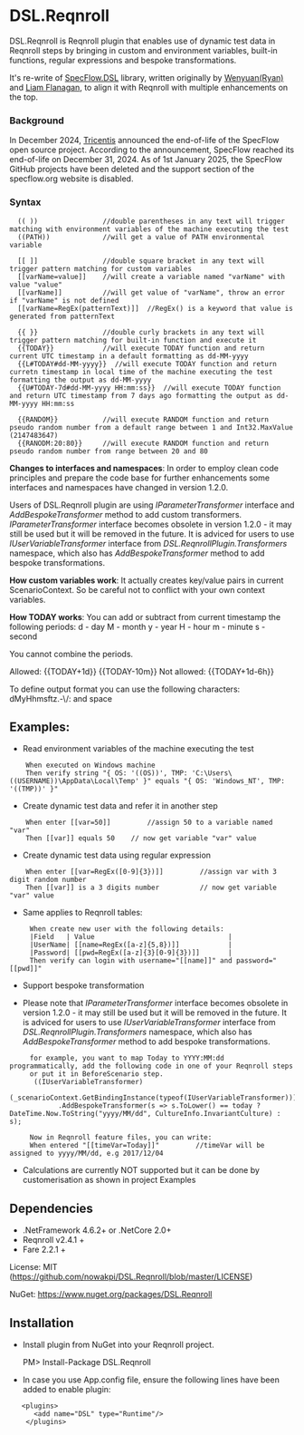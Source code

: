 # DSL.Reqnroll

DSL.Reqnroll is Reqnroll plugin that enables use of dynamic test data in Reqnroll steps by bringing in custom and environment variables, built-in functions, regular expressions and bespoke transformations.

It's re-write of [SpecFlow.DSL](https://github.com/wenyuansong/Specflow.DSL) library, written originally by [Wenyuan(Ryan)](https://github.com/wenyuansong) and [Liam Flanagan](https://github.com/JovialJerboa), to align it with Reqnroll with multiple enhancements on the top.

### Background
In December 2024, [Tricentis](https://support-hub.tricentis.com/open?number=NEW0001432&id=post) announced the end-of-life of the SpecFlow open source project. According to the announcement, SpecFlow reached its end-of-life on December 31, 2024. As of 1st January 2025, the SpecFlow GitHub projects have been deleted and the support section of the specflow.org website is disabled.

### Syntax
```
  (( ))                //double parentheses in any text will trigger matching with environment variables of the machine executing the test
  ((PATH))             //will get a value of PATH environmental variable

  [[ ]]                //double square bracket in any text will trigger pattern matching for custom variables 
  [[varName=value]]    //will create a variable named "varName" with value "value" 
  [[varName]]          //will get value of "varName", throw an error if "varName" is not defined
  [[varName=RegEx(patternText)]]  //RegEx() is a keyword that value is generated from patternText

  {{ }}                //double curly brackets in any text will trigger pattern matching for built-in function and execute it
  {{TODAY}}            //will execute TODAY function and return current UTC timestamp in a default formatting as dd-MM-yyyy
  {{L#TODAY#dd-MM-yyyy}}  //will execute TODAY function and return curretn timestamp in local time of the machine executing the test formatting the output as dd-MM-yyyy
  {{U#TODAY-7d#dd-MM-yyyy HH:mm:ss}}  //will execute TODAY function and return UTC timestamp from 7 days ago formatting the output as dd-MM-yyyy HH:mm:ss

  {{RANDOM}}           //will execute RANDOM function and return pseudo random number from a default range between 1 and Int32.MaxValue (2147483647)
  {{RANODM:20:80}}     //will execute RANDOM function and return pseudo random number from range between 20 and 80
``` 
**Changes to interfaces and namespaces**:
   In order to employ clean code principles and prepare the code base for further enhancements some interfaces and namespaces have changed in version 1.2.0. 
   
   Users of DSL.Reqnroll plugin are using _IParameterTransformer_ interface and _AddBespokeTransformer_ method to add custom transformers. _IParameterTransformer_ interface becomes obsolete in version 1.2.0 - it may still be used but it will be removed in the future. It is adviced for users to use _IUserVariableTransformer_ interface from _DSL.ReqnrollPlugin.Transformers_ namespace, which also has _AddBespokeTransformer_ method to add bespoke transformations.

**How custom variables work**:
   It actually creates key/value pairs in current ScenarioContext. So be careful not to conflict with your own context variables. 

**How TODAY works**:
   You can add or subtract from current timestamp the following periods:
   d - day
   M - month
   y - year
   H - hour
   m - minute
   s - second
   
   You cannot combine the periods.
   
   Allowed: {{TODAY+1d}}  {{TODAY-10m}}
   Not allowed:  {{TODAY+1d-6h}}

   To define output format you can use the following characters:  dMyHhmsftz.-\\/: and space

## Examples: 

  - Read environment variables of the machine executing the test
```
	When executed on Windows machine
	Then verify string "{ OS: '((OS))', TMP: 'C:\Users\((USERNAME))\AppData\Local\Temp' }" equals "{ OS: 'Windows_NT', TMP: '((TMP))' }"
```	
 - Create dynamic test data and refer it in another step
```
	When enter [[var=50]]         //assign 50 to a variable named "var"
	Then [[var]] equals 50    // now get variable "var" value
```	
 - Create dynamic test data using regular expression
```
 	When enter [[var=RegEx([0-9]{3})]]         //assign var with 3 digit random number
	Then [[var]] is a 3 digits number          // now get variable "var" value
```
 - Same applies to Reqnroll tables:
```
     When create new user with the following details:
     |Field   | Value                                 |
     |UserName| [[name=RegEx([a-z]{5,8})]]            |	        
     |Password| [[pwd=RegEx([a-z]{3}[0-9]{3})]]       |
     Then verify can login with username="[[name]]" and password="[[pwd]]"
```   

 - Support bespoke transformation

 - Please note that _IParameterTransformer_ interface becomes obsolete in version 1.2.0 - it may still be used but it will be removed in the future. It is adviced for users to use _IUserVariableTransformer_ interface from _DSL.ReqnrollPlugin.Transformers_ namespace, which also has _AddBespokeTransformer_ method to add bespoke transformations.
```
     for example, you want to map Today to YYYY:MM:dd programmatically, add the following code in one of your Reqnroll steps 
	 or put it in BeforeScenario step.
      ((IUserVariableTransformer)
                (_scenarioContext.GetBindingInstance(typeof(IUserVariableTransformer))))
            .AddBespokeTransformer(s => s.ToLower() == today ? DateTime.Now.ToString("yyyy/MM/dd", CultureInfo.InvariantCulture) : s); 
	
     Now in Reqnroll feature files, you can write:	
	 When entered "[[timeVar=Today]]"		  //timeVar will be assigned to yyyy/MM/dd, e.g 2017/12/04
```  
 
 - Calculations are currently NOT supported but it can be done by customerisation as shown in project Examples

## Dependencies
* .NetFramework 4.6.2+ or .NetCore 2.0+
* Reqnroll v2.4.1 +
* Fare 2.2.1 +

License: MIT (https://github.com/nowakpi/DSL.Reqnroll/blob/master/LICENSE)

NuGet: https://www.nuget.org/packages/DSL.Reqnroll

## Installation

- Install plugin from NuGet into your Reqnroll project.

    PM> Install-Package DSL.Reqnroll
 
- In case you use App.config file, ensure the following lines have been added to enable plugin:
```
   <plugins>
      <add name="DSL" type="Runtime"/>
    </plugins>
 ```



